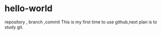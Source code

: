 # hello-world
repository , branch ,commit
This is my first time to use github,next plan is to study git.
